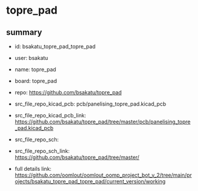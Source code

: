 # topre_pad
 
## summary 
* id: bsakatu_topre_pad_topre_pad
* user: bsakatu
* name: topre_pad
* board: topre_pad
* repo: https://github.com/bsakatu/topre_pad
* src_file_repo_kicad_pcb: pcb/panelising_topre_pad.kicad_pcb
* src_file_repo_kicad_pcb_link: https://github.com/bsakatu/topre_pad/tree/master/pcb/panelising_topre_pad.kicad_pcb


* src_file_repo_sch: 
* src_file_repo_sch_link: https://github.com/bsakatu/topre_pad/tree/master/
* full details link: https://github.com/oomlout/oomlout_oomp_project_bot_v_2/tree/main/projects/bsakatu_topre_pad_topre_pad/current_version/working  






